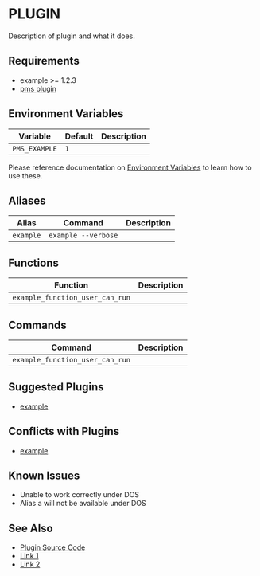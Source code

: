 # PLUGIN

Description of plugin and what it does.

## Requirements

* example >= 1.2.3
* [pms plugin](https://docs.codewithjoshua.com/pms)

## Environment Variables

| Variable      | Default | Description |
| ------------- | ------- | ----------- |
| `PMS_EXAMPLE` | `1`     |             |

Please reference documentation on [Environment Variables](https://docs.codewithjoshua.com/pms/environment-variables) to learn how to use these.

## Aliases

| Alias     | Command             | Description |
| --------- | ------------------- | ----------- |
| `example` | `example --verbose` |             |

## Functions

| Function                        | Description |
| ------------------------------- | ----------- |
| `example_function_user_can_run` |             |

## Commands

| Command                         | Description |
| ------------------------------- | ----------- |
| `example_function_user_can_run` |             |

## Suggested Plugins

* [example](https://docs.codewithjoshua.com/pms)

## Conflicts with Plugins

* [example](https://docs.codewithjoshua.com/pms)

## Known Issues

* Unable to work correctly under DOS
* Alias a will not be available under DOS

## See Also

* [Plugin Source Code](https://github.com/JoshuaEstes/pms/tree/main/plugins/PLUGIN)
* [Link 1](https://docs.codewithjoshua.com/pms)
* [Link 2](https://docs.codewithjoshua.com/pms)
